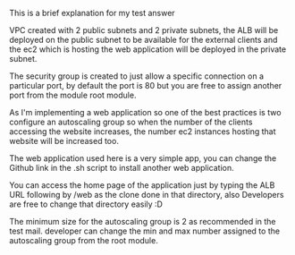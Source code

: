 This is a brief explanation for my test answer

VPC created with 2 public subnets and 2 private subnets, the ALB will be deployed on the public subnet to be available for the external clients and the ec2 which is hosting the web application will be deployed in the private subnet.

The security group is created to just allow a specific connection on a particular port, by default the port is 80 but you are free to assign another port from the module root module.

As I'm implementing a web application so one of the best practices is two configure an autoscaling group so when the number of the clients accessing the website increases, the number ec2 instances hosting that website will be increased too.

The web application used here is a very simple app, you can change the Github link in the .sh script to install another web application.

You can access the home page of the application just by typing the ALB URL following by /web as the clone done in that directory, also Developers are free to change that directory easily :D

The minimum size for the autoscaling group is 2 as recommended in the test mail. developer can change the min and max number assigned to the autoscaling group from the root module.